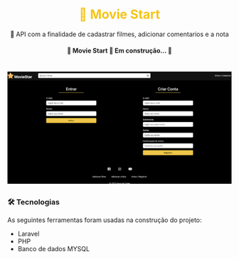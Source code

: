 <h1 align="center">
    <a style="color: #f5c518">🔗 Movie Start</a>
</h1>
<p align="center">🚀 API com a finalidade de cadastrar filmes, adicionar comentarios e a nota</p>

<h4 align="center"> 
	🚧  Movie Start 🚀 Em construção...  🚧
</h4>

<h1 align="center">
  <img alt=" Movie Start" title="#Movie Start" src="./public/img/moviestar.png" />
</h1>

### 🛠 Tecnologias

As seguintes ferramentas foram usadas na construção do projeto:

- Laravel
- PHP
- Banco de dados MYSQL